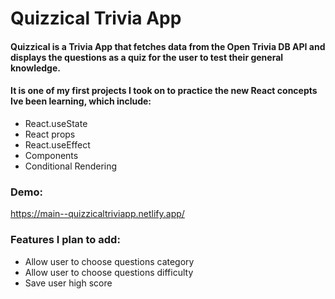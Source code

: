 # Quizzical Trivia App

#### Quizzical is a Trivia App that fetches data from the Open Trivia DB API and displays the questions as a quiz for the user to test their general knowledge.

#### It is one of my first projects I took on to practice the new React concepts Ive been learning, which include:

- React.useState
- React props
- React.useEffect
- Components
- Conditional Rendering
### Demo:
https://main--quizzicaltriviapp.netlify.app/


### Features I plan to add:
- Allow user to choose questions category
- Allow user to choose questions difficulty
- Save user high score


